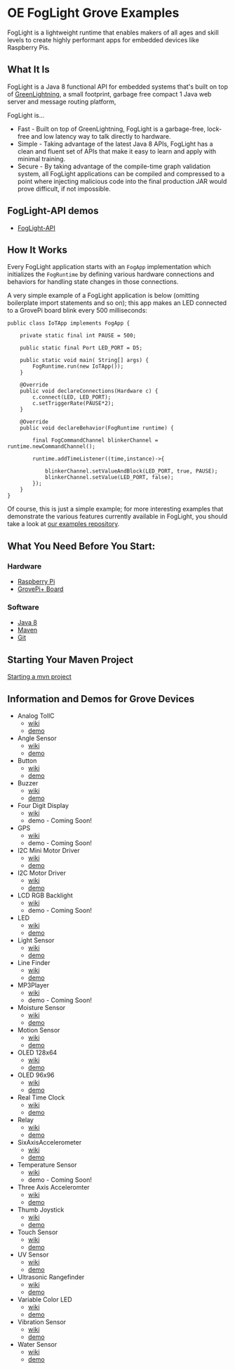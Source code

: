 # OE FogLight Grove Examples
FogLight is a lightweight runtime that enables makers of all ages and skill levels to create highly performant apps for embedded devices like Raspberry Pis.

## What It Is ##
FogLight is a Java 8 functional API for embedded systems that's built on top of [GreenLightning](https://github.com/oci-pronghorn/GreenLightning), a small footprint, garbage free compact 1 Java web server and message routing platform, 

FogLight is...
- Fast - Built on top of GreenLightning, FogLight is a garbage-free, lock-free and low latency way to talk directly to hardware.
- Simple - Taking advantage of the latest Java 8 APIs, FogLight has a clean and fluent set of APIs that make it easy to learn and apply with minimal training.
- Secure - By taking advantage of the compile-time graph validation system, all FogLight applications can be compiled and compressed to a point where injecting malicious code into the final production JAR would prove difficult, if not impossible.
## FogLight-API demos
- [FogLight-API](https://github.com/oci-pronghorn/FogLight-API/blob/master/README.md)

## How It Works ##
Every FogLight application starts with an `FogApp` implementation which initializes the `FogRuntime` by defining various hardware connections and behaviors for handling state changes in those connections.  

A very simple example of a FogLight application is below (omitting boilerplate import statements and so on); this app makes an LED connected to a GrovePi board blink every 500 milliseconds:
```
public class IoTApp implements FogApp {
    
    private static final int PAUSE = 500;
           
    public static final Port LED_PORT = D5;
    
    public static void main( String[] args) {
        FogRuntime.run(new IoTApp());
    }    
    
    @Override
    public void declareConnections(Hardware c) {
        c.connect(LED, LED_PORT);
        c.setTriggerRate(PAUSE*2);
    }

    @Override
    public void declareBehavior(FogRuntime runtime) {
        
        final FogCommandChannel blinkerChannel = runtime.newCommandChannel(); 
        
        runtime.addTimeListener((time,instance)->{
        	
        	blinkerChannel.setValueAndBlock(LED_PORT, true, PAUSE);
        	blinkerChannel.setValue(LED_PORT, false);
        });
    }  
}
``` 
Of course, this is just a simple example; for more interesting examples that demonstrate the various features currently available in FogLight, you should take a look at [our examples repository](#information-and-demos-for-grove-devices).
## What You Need Before You Start:
### Hardware
- [Raspberry Pi](https://www.raspberrypi.org/)
- [GrovePi+ Board](https://www.dexterindustries.com/shop/grovepi-board/)
### Software
- [Java 8](https://docs.oracle.com/javase/8/docs/technotes/guides/install/install_overview.html)
- [Maven](https://maven.apache.org/install.html)
- [Git](https://git-scm.com/)
## Starting Your Maven Project
[Starting a mvn project](https://github.com/oci-pronghorn/FogLighter/blob/master/README.md)
## Information and Demos for Grove Devices
- Analog TollC
  - [wiki](http://wiki.seeed.cc/Grove-I2C_ADC/)
  - [demo](https://github.com/oci-pronghorn/FogLight-Grove/blob/master/AnalogToIIC/README.md)
- Angle Sensor
  - [wiki](http://wiki.seeed.cc/Grove-Rotary_Angle_Sensor/)
  - [demo](https://github.com/oci-pronghorn/FogLight-Grove/blob/master/AngleSensor/README.md)
- Button
  - [wiki](http://wiki.seeed.cc/Grove-Button/)
  - [demo](https://github.com/oci-pronghorn/FogLight-Grove/blob/master/Button/Button.md)
- Buzzer
  - [wiki](http://wiki.seeed.cc/Grove-Buzzer/)
  - [demo](https://github.com/oci-pronghorn/FogLight-Grove/blob/master/Buzzer/Buzzer.md)
- Four Digit Display
  - [wiki](http://wiki.seeed.cc/Grove-4-Digit_Display/)
  - demo - Coming Soon!
- GPS
  - [wiki](http://wiki.seeed.cc/Grove-GPS/)
  - demo - Coming Soon!
- I2C Mini Motor Driver
  - [wiki](http://wiki.seeed.cc/Grove-Mini_I2C_Motor_Driver_v1.0/)
  - [demo](https://github.com/oci-pronghorn/FogLight-Grove/blob/master/IICMiniMotorDriver/README.md)
- I2C Motor Driver
  - [wiki](http://wiki.seeed.cc/Grove-I2C_Motor_Driver_V1.3/)
  - [demo](https://github.com/oci-pronghorn/FogLight-Grove/blob/master/IICMotorDriver/README.md)
- LCD RGB Backlight
  - [wiki](http://wiki.seeed.cc/Grove-LCD_RGB_Backlight/)
  - demo - Coming Soon!
- LED
  - [wiki](http://wiki.seeed.cc/Grove-LED_Socket_Kit/)
  - [demo](https://github.com/oci-pronghorn/FogLight-Grove/blob/master/LED/LED.md)
- Light Sensor
  - [wiki](http://wiki.seeed.cc/Grove-Light_Sensor/)
  - [demo](https://github.com/oci-pronghorn/FogLight-Grove/blob/master/LightSensor/LightSensor.md)
- Line Finder
  - [wiki](http://wiki.seeed.cc/Grove-Line_Finder/)
  - [demo](https://github.com/oci-pronghorn/FogLight-Grove/blob/master/LineFinder/README.md)
- MP3Player
  - [wiki](http://wiki.seeed.cc/Grove-Serial_MP3_Player/)
  - demo - Coming Soon!
- Moisture Sensor
  - [wiki](http://wiki.seeed.cc/Grove-Moisture_Sensor/)
  - [demo](https://github.com/oci-pronghorn/FogLight-Grove/blob/master/MoistureSensor/README.md)
- Motion Sensor
  - [wiki](http://wiki.seeed.cc/Grove-Motion_Sensor/)
  - [demo](https://github.com/oci-pronghorn/FogLight-Grove/blob/master/MotionSensor/README.md)
- OLED 128x64
  - [wiki](http://wiki.seeed.cc/Grove-OLED_Display_0.96inch/)
  - [demo](https://github.com/oci-pronghorn/FogLight-Grove/blob/master/OLED128x64/README.md)
- OLED 96x96
  - [wiki](http://wiki.seeed.cc/Grove-OLED_Display_1.12inch/)
  - [demo](https://github.com/oci-pronghorn/FogLight-Grove/blob/master/OLED96x96/README.md)
- Real Time Clock
  - [wiki](http://wiki.seeed.cc/Grove-RTC/)
  - [demo](https://github.com/oci-pronghorn/FogLight-Grove/blob/master/RealTimeClock/README.md)
- Relay
  - [wiki](http://wiki.seeed.cc/Grove-Relay/)
  - [demo](https://github.com/oci-pronghorn/FogLight-Grove/blob/master/Relay/Relay.md)
- SixAxisAccelerometer
  - [wiki](http://wiki.seeed.cc/Grove-6-Axis_AccelerometerAndCompass_V2.0/)
  - [demo](https://github.com/oci-pronghorn/FogLight-Grove/blob/master/SixAxisAccelerometer/README.md)
- Temperature Sensor
  - [wiki](http://wiki.seeed.cc/Grove-Temperature_Sensor/)
  - demo - Coming Soon!
- Three Axis Acceleromter
  - [wiki](http://wiki.seeed.cc/Grove-3-Axis_Digital_Accelerometer-1.5g/)
  - [demo](https://github.com/oci-pronghorn/FogLight-Grove/blob/master/ThreeAxisAccelerometer/README.md)
- Thumb Joystick
  - [wiki](http://wiki.seeed.cc/Grove-Thumb_Joystick/)
  - [demo](https://github.com/oci-pronghorn/FogLight-Grove/blob/master/ThumbJoystick/readme.md)
- Touch Sensor
  - [wiki](http://wiki.seeed.cc/Grove-Touch_Sensor/)
  - [demo](https://github.com/oci-pronghorn/FogLight-Grove/blob/master/TouchSensor/TouchSensor.md)
- UV Sensor
  - [wiki](http://wiki.seeed.cc/Grove-UV_Sensor/)
  - [demo](https://github.com/oci-pronghorn/FogLight-Grove/blob/master/UVSensor/README.md)
- Ultrasonic Rangefinder
  - [wiki](http://wiki.seeed.cc/Grove-Ultrasonic_Ranger/)
  - [demo](https://github.com/oci-pronghorn/FogLight-Grove/blob/master/UltrasonicRangefinder/README.md)
- Variable Color LED
  - [wiki](http://wiki.seeed.cc/Grove-Variable_Color_LED/)
  - [demo](https://github.com/oci-pronghorn/FogLight-Grove/blob/master/VariableColorLED/README.md)
- Vibration Sensor
  - [wiki](http://wiki.seeed.cc/Grove-Piezo_Vibration_Sensor/)
  - [demo](https://github.com/oci-pronghorn/FogLight-Grove/blob/master/VibrationSensor/readme.md)
- Water Sensor
  - [wiki](http://wiki.seeed.cc/Grove-Water_Sensor/)
  - [demo](https://github.com/oci-pronghorn/FogLight-Grove/blob/master/WaterSensor/readme.md)
